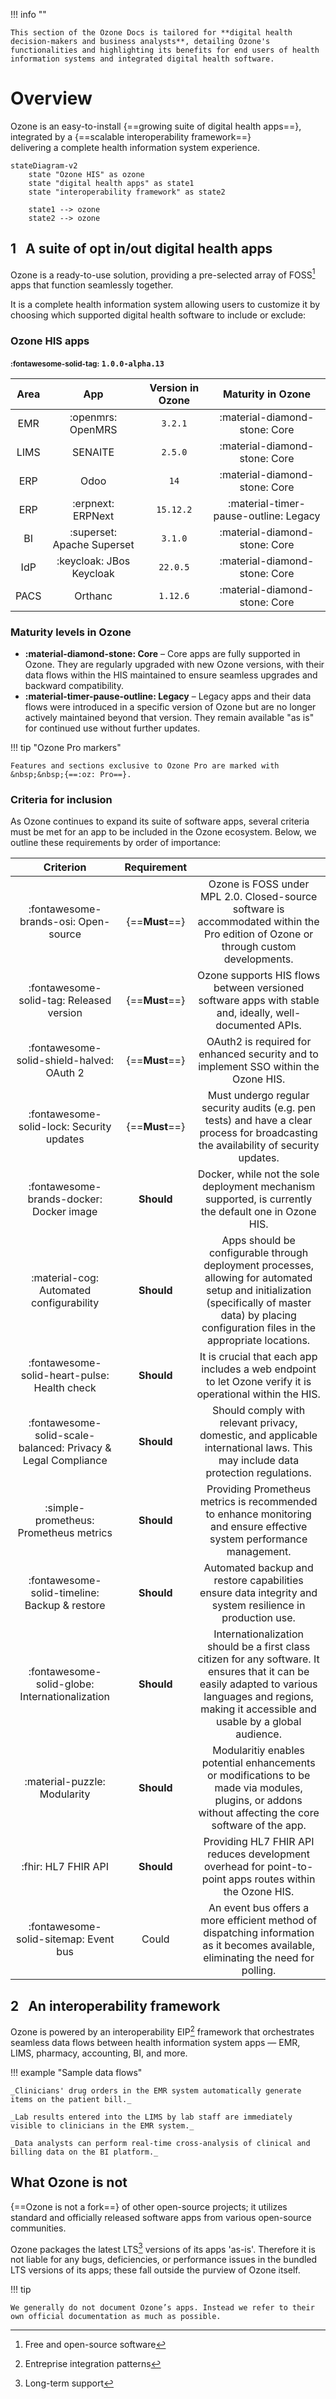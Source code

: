 !!! info ""

    This section of the Ozone Docs is tailored for **digital health decision-makers and business analysts**, detailing Ozone's functionalities and highlighting its benefits for end users of health information systems and integrated digital health software.

# Overview

Ozone is an easy-to-install {==growing suite of digital health apps==},
<br/>integrated by a {==scalable interoperability framework==}
<br/>delivering a complete health information system experience.

``` mermaid
stateDiagram-v2
    state "Ozone HIS" as ozone
    state "digital health apps" as state1
    state "interoperability framework" as state2

    state1 --> ozone
    state2 --> ozone
```

## **1** &nbsp; A suite of opt in/out digital health apps

Ozone is a ready-to-use solution, providing a pre-selected array of FOSS[^foss] apps that function seamlessly together.

[^foss]:  Free and open-source software

It is a complete health information system allowing users to customize it by choosing which supported digital health software to include or exclude:

### Ozone HIS apps

**<small>:fontawesome-solid-tag:</small> `1.0.0-alpha.13`**

|Area|App|Version in Ozone|Maturity in Ozone|
|:---:|:---:|:---:|:---:|
|EMR|:openmrs: OpenMRS|`3.2.1`|:material-diamond-stone: Core|
|LIMS|SENAITE|`2.5.0`|:material-diamond-stone: Core|
|ERP|Odoo|`14`|:material-diamond-stone: Core|
|ERP|:erpnext: ERPNext|`15.12.2`|:material-timer-pause-outline: Legacy|
|BI|:superset: Apache Superset|`3.1.0`|:material-diamond-stone: Core|
|IdP|:keycloak: JBos Keycloak|`22.0.5`|:material-diamond-stone: Core|
|PACS|Orthanc|`1.12.6`|:material-diamond-stone: Core|

### Maturity levels in Ozone

- **:material-diamond-stone: Core** – Core apps are fully supported in Ozone. They are regularly upgraded with new Ozone versions, with their data flows within the HIS maintained to ensure seamless upgrades and backward compatibility.
- **:material-timer-pause-outline: Legacy** – Legacy apps and their data flows were introduced in a specific version of Ozone but are no longer actively maintained beyond that version. They remain available "as is" for continued use without further updates.

!!! tip "Ozone Pro markers"

    Features and sections exclusive to Ozone Pro are marked with &nbsp;&nbsp;{==:oz: Pro==}.

### Criteria for inclusion

As Ozone continues to expand its suite of software apps, several criteria must be met for an app to be included in the Ozone ecosystem. Below, we outline these requirements by order of importance:

|Criterion|Requirement| |
|:---:|:---:|:---:|
|:fontawesome-brands-osi: Open-source|{==**Must**==}|Ozone is FOSS under MPL 2.0. Closed-source software is accommodated within the Pro edition of Ozone or through custom developments.|
|:fontawesome-solid-tag: Released version|{==**Must**==}|Ozone supports HIS flows between versioned software apps with stable and, ideally, well-documented APIs.|
|:fontawesome-solid-shield-halved: OAuth 2|{==**Must**==}|OAuth2 is required for enhanced security and to implement SSO within the Ozone HIS.|
|:fontawesome-solid-lock: Security updates|{==**Must**==}|Must undergo regular security audits (e.g. pen tests) and have a clear process for broadcasting the availability of security updates.|
|:fontawesome-brands-docker: Docker image|**Should**|Docker, while not the sole deployment mechanism supported, is currently the default one in Ozone HIS.|
|:material-cog: Automated configurability|**Should**|Apps should be configurable through deployment processes, allowing for automated setup and initialization (specifically of master data) by placing configuration files in the appropriate locations.|
|:fontawesome-solid-heart-pulse: Health check|**Should**|It is crucial that each app includes a web endpoint to let Ozone verify it is operational within the HIS.|
|:fontawesome-solid-scale-balanced: Privacy & Legal Compliance|**Should**|Should comply with relevant privacy, domestic, and applicable international laws. This may include data protection regulations.|
|:simple-prometheus: Prometheus metrics|**Should**|Providing Prometheus metrics is recommended to enhance monitoring and ensure effective system performance management.|
|:fontawesome-solid-timeline: Backup & restore|**Should**|Automated backup and restore capabilities ensure data integrity and system resilience in production use.|
|:fontawesome-solid-globe: Internationalization|**Should**|Internationalization should be a first class citizen for any software. It ensures that it can be easily adapted to various languages and regions, making it accessible and usable by a global audience.|
|:material-puzzle: Modularity|**Should**|Modularitiy enables potential enhancements or modifications to be made via modules, plugins, or addons without affecting the core software of the app.|
|:fhir: HL7 FHIR API|**Should**|Providing HL7 FHIR API reduces development overhead for point-to-point apps routes within the Ozone HIS.|
|:fontawesome-solid-sitemap: Event bus|Could|An event bus offers a more efficient method of dispatching information as it becomes available, eliminating the need for polling.|

## **2** &nbsp; An interoperability framework

Ozone is powered by an interoperability EIP[^eip] framework that orchestrates seamless data flows between health information system apps — EMR, LIMS, pharmacy, accounting, BI, and more.

[^eip]: Entreprise integration patterns

!!! example "Sample data flows"

    _Clinicians' drug orders in the EMR system automatically generate items on the patient bill._

    _Lab results entered into the LIMS by lab staff are immediately visible to clinicians in the EMR system._

    _Data analysts can perform real-time cross-analysis of clinical and billing data on the BI platform._

## What Ozone is not

{==Ozone is not a fork==} of other open-source projects; it utilizes standard and officially released software apps from various open-source communities.

[^lts]: Long-term support

Ozone packages the latest LTS[^lts] versions of its apps 'as-is'. Therefore it is not liable for any bugs, deficiencies, or performance issues in the bundled LTS versions of its apps; these fall outside the purview of Ozone itself.

!!! tip

    We generally do not document Ozone’s apps. Instead we refer to their own official documentation as much as possible.
